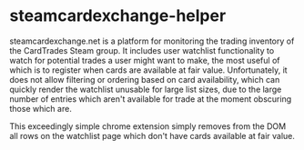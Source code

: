 # steamcardexchange-helper 

steamcardexchange.net is a platform for monitoring the trading inventory of the CardTrades
Steam group. It includes user watchlist functionality to watch for potential trades a user
might want to make, the most useful of which is to register when cards are available at fair
value. Unfortunately, it does not allow filtering or ordering based on card availability,
which can quickly render the watchlist unusable for large list sizes, due to the large
number of entries which aren't available for trade at the moment obscuring those which are.

This exceedingly simple chrome extension simply removes from the DOM all rows on the watchlist
page which don't have cards available at fair value.
